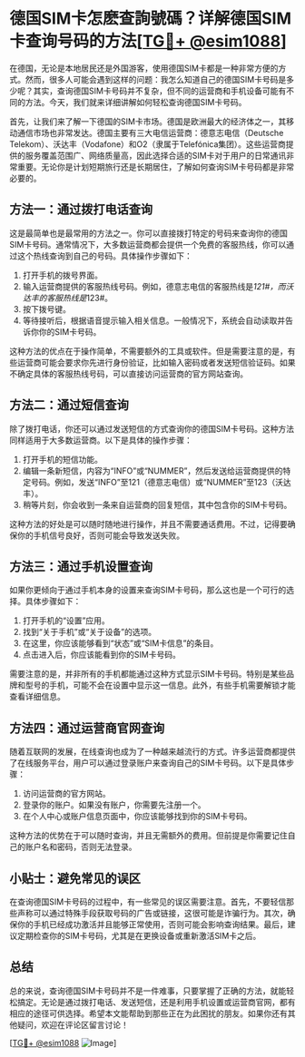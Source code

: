 # 德国SIM卡怎麽查詢號碼？详解德国SIM卡查询号码的方法[[TG💪+ @esim1088](https://t.me/s/esim1088)]

在德国，无论是本地居民还是外国游客，使用德国SIM卡都是一种非常方便的方式。然而，很多人可能会遇到这样的问题：我怎么知道自己的德国SIM卡号码是多少呢？其实，查询德国SIM卡号码并不复杂，但不同的运营商和手机设备可能有不同的方法。今天，我们就来详细讲解如何轻松查询德国SIM卡号码。

首先，让我们来了解一下德国的SIM卡市场。德国是欧洲最大的经济体之一，其移动通信市场也非常发达。德国主要有三大电信运营商：德意志电信（Deutsche Telekom）、沃达丰（Vodafone）和O2（隶属于Telefónica集团）。这些运营商提供的服务覆盖范围广、网络质量高，因此选择合适的SIM卡对于用户的日常通讯非常重要。无论你是计划短期旅行还是长期居住，了解如何查询SIM卡号码都是非常必要的。

## 方法一：通过拨打电话查询

这是最简单也是最常用的方法之一。你可以直接拨打特定的号码来查询你的德国SIM卡号码。通常情况下，大多数运营商都会提供一个免费的客服热线，你可以通过这个热线查询到自己的号码。具体操作步骤如下：

1. 打开手机的拨号界面。
2. 输入运营商提供的客服热线号码。例如，德意志电信的客服热线是*121#，而沃达丰的客服热线是*123#。
3. 按下拨号键。
4. 等待接听后，根据语音提示输入相关信息。一般情况下，系统会自动读取并告诉你你的SIM卡号码。

这种方法的优点在于操作简单，不需要额外的工具或软件。但是需要注意的是，有些运营商可能会要求你先进行身份验证，比如输入密码或者发送短信验证码。如果不确定具体的客服热线号码，可以直接访问运营商的官方网站查询。

## 方法二：通过短信查询

除了拨打电话，你还可以通过发送短信的方式查询你的德国SIM卡号码。这种方法同样适用于大多数运营商。以下是具体的操作步骤：

1. 打开手机的短信功能。
2. 编辑一条新短信，内容为“INFO”或“NUMMER”，然后发送给运营商提供的特定号码。例如，发送“INFO”至121（德意志电信）或“NUMMER”至123（沃达丰）。
3. 稍等片刻，你会收到一条来自运营商的回复短信，其中包含你的SIM卡号码。

这种方法的好处是可以随时随地进行操作，并且不需要通话费用。不过，记得要确保你的手机信号良好，否则可能会导致发送失败。

## 方法三：通过手机设置查询

如果你更倾向于通过手机本身的设置来查询SIM卡号码，那么这也是一个可行的选择。具体步骤如下：

1. 打开手机的“设置”应用。
2. 找到“关于手机”或“关于设备”的选项。
3. 在这里，你应该能够看到“状态”或“SIM卡信息”的条目。
4. 点击进入后，你应该能看到你的SIM卡号码。

需要注意的是，并非所有的手机都能通过这种方式显示SIM卡号码。特别是某些品牌和型号的手机，可能不会在设置中显示这一信息。此外，有些手机需要解锁才能查看详细信息。

## 方法四：通过运营商官网查询

随着互联网的发展，在线查询也成为了一种越来越流行的方式。许多运营商都提供了在线服务平台，用户可以通过登录账户来查询自己的SIM卡号码。以下是具体步骤：

1. 访问运营商的官方网站。
2. 登录你的账户。如果没有账户，你需要先注册一个。
3. 在个人中心或账户信息页面中，你应该能够找到你的SIM卡号码。

这种方法的优势在于可以随时查询，并且无需额外的费用。但前提是你需要记住自己的账户名和密码，否则无法登录。

## 小贴士：避免常见的误区

在查询德国SIM卡号码的过程中，有一些常见的误区需要注意。首先，不要轻信那些声称可以通过特殊手段获取号码的广告或链接，这很可能是诈骗行为。其次，确保你的手机已经成功激活并且能够正常使用，否则可能会影响查询结果。最后，建议定期检查你的SIM卡号码，尤其是在更换设备或重新激活SIM卡之后。

## 总结

总的来说，查询德国SIM卡号码并不是一件难事，只要掌握了正确的方法，就能轻松搞定。无论是通过拨打电话、发送短信，还是利用手机设置或运营商官网，都有相应的途径可供选择。希望本文能帮助到那些正在为此困扰的朋友。如果你还有其他疑问，欢迎在评论区留言讨论！

[[TG💪+ @esim1088](https://t.me/s/esim1088) ![Image](https://i.postimg.cc/4NQfJmqS/Snipaste-2025-05-13-00-14-12.png)]